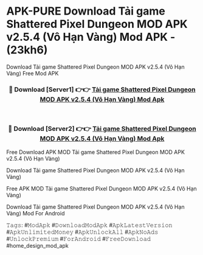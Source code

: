 # APK-PURE Download Tải game Shattered Pixel Dungeon MOD APK v2.5.4 (Vô Hạn Vàng) Mod APK - (23kh6)
Download Tải game Shattered Pixel Dungeon MOD APK v2.5.4 (Vô Hạn Vàng) Free Mod APK

<div align="center">
<h3>🔴 Download [Server1] 👉👉 <a href="https://apk-comot.site?title=Tải_game_Shattered_Pixel_Dungeon_MOD_APK_v2.5.4_(Vô_Hạn_Vàng)">Tải game Shattered Pixel Dungeon MOD APK v2.5.4 (Vô Hạn Vàng) Mod Apk</a></h3><br>

<h3>🔴 Download [Server2] 👉👉 <a href="https://apk-comot.site?title=Tải_game_Shattered_Pixel_Dungeon_MOD_APK_v2.5.4_(Vô_Hạn_Vàng)">Tải game Shattered Pixel Dungeon MOD APK v2.5.4 (Vô Hạn Vàng) Mod Apk</a></h3>
</div>


Free Download APK MOD Tải game Shattered Pixel Dungeon MOD APK v2.5.4 (Vô Hạn Vàng)

Download Tải game Shattered Pixel Dungeon MOD APK v2.5.4 (Vô Hạn Vàng) 

Free APK MOD Tải game Shattered Pixel Dungeon MOD APK v2.5.4 (Vô Hạn Vàng) 

Download Tải game Shattered Pixel Dungeon MOD APK v2.5.4 (Vô Hạn Vàng) Mod For Android

𝚃𝚊𝚐𝚜: #𝙼𝚘𝚍𝙰𝚙𝚔 #𝙳𝚘𝚠𝚗𝚕𝚘𝚊𝚍𝙼𝚘𝚍𝙰𝚙𝚔 #𝙰𝚙𝚔𝙻𝚊𝚝𝚎𝚜𝚝𝚅𝚎𝚛𝚜𝚒𝚘𝚗 #𝙰𝚙𝚔𝚄𝚗𝚕𝚒𝚖𝚒𝚝𝚎𝚍𝙼𝚘𝚗𝚎𝚢 #𝙰𝚙𝚔𝚄𝚗𝚕𝚘𝚌𝚔𝙰𝚕𝚕 #𝙰𝚙𝚔𝙽𝚘𝙰𝚍𝚜 #𝚄𝚗𝚕𝚘𝚌𝚔𝙿𝚛𝚎𝚖𝚒𝚞𝚖 #𝙵𝚘𝚛𝙰𝚗𝚍𝚛𝚘𝚒𝚍 #𝙵𝚛𝚎𝚎𝙳𝚘𝚠𝚗𝚕𝚘𝚊𝚍 #home_design_mod_apk
